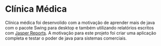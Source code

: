 # Clínica Médica

Clínica médica foi desenvolido com a motivação de aprender mais de java com o pacote Swing para desktop e também utilizando relatórios escritos com [Jasper Reports](https://www.jaspersoft.com/).
A motivação para este projeto foi criar uma aplicação completa e testar o poder de java para sistemas comerciais.
